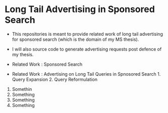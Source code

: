 # Long Tail Advertising in Sponsored Search
* This repositories is meant to provide related work of long tail advertising for sponsored search (which is the domain of my MS thesis).
* I will also source code to generate advertising requests post defence of my thesis.

* Related Work : Sponsored Search

* Related Work : Advertising on Long Tail Queries in Spnosored Search
                 1. Query Expansion
                 2. Query Reformulation



1. Somethin
  1. Something
  2. Something
2. Something



